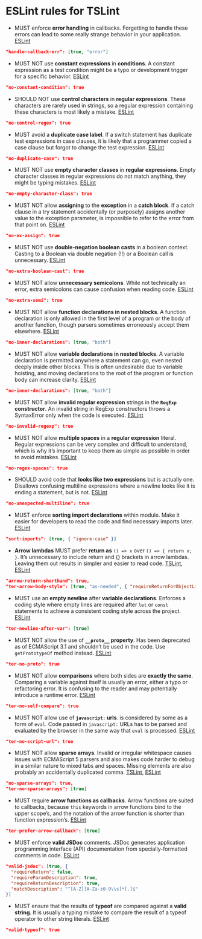 # ESLint rules for TSLint

* MUST enforce **error handling** in callbacks. Forgetting to handle these errors can lead to some really strange behavior in your application. [ESLint](https://github.com/buzinas/tslint-eslint-rules/blob/master/src/docs/rules/handleCallbackErrRule.md)

```json
"handle-callback-err": [true, "error"]
```

* MUST NOT use **constant expressions** in **conditions**. A constant expression as a test condition might be a typo or development trigger for a specific behavior. [ESLint](https://github.com/buzinas/tslint-eslint-rules/blob/master/src/docs/rules/noConstantConditionRule.md)

```json
"no-constant-condition": true
```

* SHOULD NOT use **control characters** in **regular expressions**. These characters are rarely used in strings, so a regular expression containing these characters is most likely a mistake. [ESLint](https://github.com/buzinas/tslint-eslint-rules/blob/master/src/docs/rules/noControlRegexRule.md)

```json
"no-control-regex": true
```

* MUST avoid a **duplicate case label**. If a switch statement has duplicate test expressions in case clauses, it is likely that a programmer copied a case clause but forgot to change the test expression. [ESLint](https://github.com/buzinas/tslint-eslint-rules/blob/master/src/docs/rules/noDuplicateCaseRule.md)

```json
"no-duplicate-case": true
```

* MUST NOT use **empty character classes** in **regular expressions**. Empty character classes in regular expressions do not match anything, they might be typing mistakes. [ESLint](https://github.com/buzinas/tslint-eslint-rules/blob/master/src/docs/rules/noEmptyCharacterClassRule.md)

```json
"no-empty-character-class": true
```

* MUST NOT allow **assigning** to the **exception** in a **catch block**. If a catch clause in a try statement accidentally (or purposely) assigns another value to the exception parameter, is impossible to refer to the error from that point on. [ESLint](https://github.com/buzinas/tslint-eslint-rules/blob/master/src/docs/rules/noExAssignRule.md)

```json
"no-ex-assign": true
```

* MUST NOT use **double-negation boolean casts** in a boolean context. Casting to a Boolean via double negation (!!) or a Boolean call is unnecessary. [ESLint](https://github.com/buzinas/tslint-eslint-rules/blob/master/src/docs/rules/noExtraBooleanCastRule.md)

```json
"no-extra-boolean-cast": true
```

* MUST NOT allow **unnecessary semicolons**. While not technically an error, extra semicolons can cause confusion when reading code. [ESLint](https://github.com/buzinas/tslint-eslint-rules/blob/master/src/docs/rules/noExtraSemiRule.md)

```json
"no-extra-semi": true
```

* MUST NOT allow **function declarations in nested blocks**. A function declaration is only allowed in the first level of a program or the body of another function, though parsers sometimes erroneously accept them elsewhere. [ESLint](https://github.com/buzinas/tslint-eslint-rules/blob/master/src/docs/rules/noInnerDeclarationsRule.md)

```json
"no-inner-declarations": [true, "both"]
```

* MUST NOT allow **variable declarations in nested blocks**. A variable declaration is permitted anywhere a statement can go, even nested deeply inside other blocks. This is often undesirable due to variable hoisting, and moving declarations to the root of the program or function body can increase clarity. [ESLint](https://github.com/buzinas/tslint-eslint-rules/blob/master/src/docs/rules/noInnerDeclarationsRule.md)

```json
"no-inner-declarations": [true, "both"]
```

* MUST NOT allow **invalid regular expression** strings in the **`RegExp` constructor**. An invalid string in RegExp constructors throws a SyntaxError only when the code is executed. [ESLint](https://github.com/buzinas/tslint-eslint-rules/blob/master/src/docs/rules/noInvalidRegexpRule.md)

```json
"no-invalid-regexp": true
```

* MUST NOT allow **multiple spaces** in a **regular expression** literal. Regular expressions can be very complex and difficult to understand, which is why it’s important to keep them as simple as possible in order to avoid mistakes. [ESLint](https://github.com/buzinas/tslint-eslint-rules/blob/master/src/docs/rules/noRegexSpacesRule.md)

```json
"no-regex-spaces": true
```

* SHOULD avoid code that **looks like two expressions** but is actually one. Disallows confusing multiline expressions where a newline looks like it is ending a statement, but is not. [ESLint](https://github.com/buzinas/tslint-eslint-rules/blob/master/src/docs/rules/noUnexpectedMultilineRule.md)

```json
"no-unexpected-multiline": true
```

* MUST enforce **sorting import declarations** within module. Make it easier for developers to read the code and find necessary imports later. [ESLint](https://github.com/buzinas/tslint-eslint-rules/blob/master/src/docs/rules/sortImportsRule.md)

```json
"sort-imports": [true, { "ignore-case" }]
```

* **Arrow lambdas** MUST prefer **return as** `() => x` over `() => { return x; }`. It’s unnecessary to include return and {} brackets in arrow lambdas. Leaving them out results in simpler and easier to read code. [TSLint](https://palantir.github.io/tslint/rules/arrow-return-shorthand/), [ESLint](https://github.com/buzinas/tslint-eslint-rules/blob/master/src/docs/rules/terArrowBodyStyleRule.md)

```json
"arrow-return-shorthand": true,
"ter-arrow-body-style": [true, "as-needed", { "requireReturnForObjectLiteral": true }]
```

* MUST use an **empty newline** after **variable declarations**. Enforces a coding style where empty lines are required after `let` or `const` statements to achieve a consistent coding style across the project. [ESLint](https://github.com/buzinas/tslint-eslint-rules/blob/master/src/docs/rules/terNewlineAfterVarRule.md)

```json
"ter-newline-after-var": [true]
```

* MUST NOT allow the use of **`__proto__` property**. Has been deprecated as of ECMAScript 3.1 and shouldn’t be used in the code. Use `getPrototypeOf` method instead. [ESLint](https://github.com/buzinas/tslint-eslint-rules/blob/master/src/docs/rules/terNoProtoRule.md)

```json
"ter-no-proto": true
```

* MUST NOT allow **comparisons** where both sides are **exactly the same**. Comparing a variable against itself is usually an error, either a typo or refactoring error. It is confusing to the reader and may potentially introduce a runtime error. [ESLint](https://github.com/buzinas/tslint-eslint-rules/blob/master/src/docs/rules/terNoSelfCompareRule.md)

```json
"ter-no-self-compare": true
```

* MUST NOT allow use of **`javascript:` urls**. is considered by some as a form of `eval`. Code passed in `javascript:` URLs has to be parsed and evaluated by the browser in the same way that `eval` is processed. [ESLint](https://github.com/buzinas/tslint-eslint-rules/blob/master/src/docs/rules/terNoScriptUrlRule.md)

```json
"ter-no-script-url": true
```

* MUST NOT allow **sparse arrays**. Invalid or irregular whitespace causes issues with ECMAScript 5 parsers and also makes code harder to debug in a similar nature to mixed tabs and spaces. Missing elements are also probably an accidentally duplicated comma. [TSLint](https://palantir.github.io/tslint/rules/no-sparse-arrays/), [ESLint](https://github.com/buzinas/tslint-eslint-rules/blob/master/src/docs/rules/terNoSparseArraysRule.md)

```json
"no-sparse-arrays": true,
"ter-no-sparse-arrays": [true]
```

* MUST require **arrow functions as callbacks**. Arrow functions are suited to callbacks, because `this` keywords in arrow functions bind to the upper scope’s, and the notation of the arrow function is shorter than function expression’s. [ESLint](https://github.com/buzinas/tslint-eslint-rules/blob/master/src/docs/rules/terPreferArrowCallbackRule.md)

```json
"ter-prefer-arrow-callback": [true]
```

* MUST enforce **valid JSDoc** comments. JSDoc generates application programming interface (API) documentation from specially-formatted comments in code. [ESLint](https://github.com/buzinas/tslint-eslint-rules/blob/master/src/docs/rules/validJsdocRule.md)

```json
"valid-jsdoc": [true, {
  "requireReturn": false,
  "requireParamDescription": true,
  "requireReturnDescription": true,
  "matchDescription": "^[A-Z][A-Za-z0-9\\s]*[.]$"
}]
```

* MUST ensure that the results of **typeof** are compared against a **valid string**. It is usually a typing mistake to compare the result of a typeof operator to other string literals. [ESLint](https://github.com/buzinas/tslint-eslint-rules/blob/master/src/docs/rules/validTypeofRule.md)

```json
"valid-typeof": true
```
